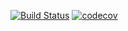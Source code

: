 [![Build Status](https://travis-ci.com/paulguevarrarye/testingtravis.svg?branch=main)](https://travis-ci.com/github/paulguevarrarye/testingtravis)
[![codecov](https://codecov.io/gh/paulguevarrarye/task2testing/branch/main/graph/badge.svg?token=fBRV0mJn3i)](https://codecov.io/gh/paulguevarrarye/task2testing)
